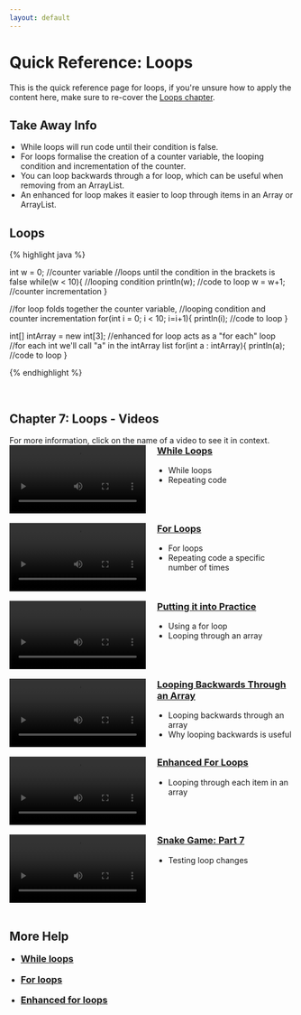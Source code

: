 ```yaml
---
layout: default
---
```


<style>
        .vid-container {
            display: flex;
            align-items: flex-start;
        }

        .vid-video {
            flex: 1;
        }

        .vid-content {
            flex: 1;
            margin-left: 20px;
        }

        h3 {
            margin-top: 0;
        }

        ul {
            padding-left: 20px;
        }
    </style>
<h1>Quick Reference: Loops</h1>

This is the quick reference page for loops, if you're unsure how to apply the content here, make sure to re-cover the <a href="../Lessons/Loops">Loops chapter</a>.

<h2>Take Away Info</h2>
<ul>
<li>While loops will run code until their condition is false.</li>
<li>For loops formalise the creation of a counter variable, the looping condition and incrementation of the counter.</li>
<li>You can loop backwards through a for loop, which can be useful when removing from an ArrayList.</li>
<li>An enhanced for loop makes it easier to loop through items in an Array or ArrayList.</li>
</ul>


<h2>Loops</h2>
{% highlight java %}

int w = 0; //counter variable
//loops until the condition in the brackets is false
while(w < 10){ //looping condition
    println(w); //code to loop
    w = w+1; //counter incrementation
}

//for loop folds together the counter variable,
//looping condition and counter incrementation
for(int i = 0; i < 10; i=i+1){
    println(i); //code to loop
}

int[] intArray = new int[3];
//enhanced for loop acts as a "for each" loop
//for each int we'll call "a" in the intArray list
for(int a : intArray){
    println(a); //code to loop
}

{% endhighlight %}


<br>
<h2>Chapter 7: Loops - Videos</h2>
For more information, click on the name of a video to see it in context.
<br>
<div class="vid-container">
	<div class="vid-video">
		<video width="100%" controls>
			<source src="{{ site.baseurl }}Videos/WhileLoops.mp4" type="video/mp4">
			Your browser does not support the video tag.
		</video>
	</div>
	<div class="vid-content">
		<h3><a href="{{ site.baseurl }}Lessons/Loops#while_loops">While Loops</a></h3>
		<ul>
            <li>While loops</li>
            <li>Repeating code</li>
		</ul>
	</div>
</div>
<br>
<div class="vid-container">
	<div class="vid-video">
		<video width="100%" controls>
			<source src="{{ site.baseurl }}Videos/ForLoops.mp4" type="video/mp4">
			Your browser does not support the video tag.
		</video>
	</div>
	<div class="vid-content">
		<h3><a href="{{ site.baseurl }}Lessons/Loops#for_loops">For Loops</a></h3>
		<ul>
            <li>For loops</li>
            <li>Repeating code a specific number of times</li>
		</ul>
	</div>
</div>
<br>
<div class="vid-container">
	<div class="vid-video">
		<video width="100%" controls>
			<source src="{{ site.baseurl }}Videos/UsingAForLoop.mp4" type="video/mp4">
			Your browser does not support the video tag.
		</video>
	</div>
	<div class="vid-content">
		<h3><a href="{{ site.baseurl }}Lessons/Loops#putting_it_into_practice">Putting it into Practice</a></h3>
		<ul>
            <li>Using a for loop</li>
            <li>Looping through an array</li>
		</ul>
	</div>
</div>
<br>
<div class="vid-container">
	<div class="vid-video">
		<video width="100%" controls>
			<source src="{{ site.baseurl }}Videos/LoopingBackwards.mp4" type="video/mp4">
			Your browser does not support the video tag.
		</video>
	</div>
	<div class="vid-content">
		<h3><a href="{{ site.baseurl }}Lessons/Loops#looping_backwards_through_an_array">Looping Backwards Through an Array</a></h3>
		<ul>
            <li>Looping backwards through an array</li>
            <li>Why looping backwards is useful</li>
		</ul>
	</div>
</div>
<br>
<div class="vid-container">
	<div class="vid-video">
		<video width="100%" controls>
			<source src="{{ site.baseurl }}Videos/ForEachLoops.mp4" type="video/mp4">
			Your browser does not support the video tag.
		</video>
	</div>
	<div class="vid-content">
		<h3><a href="{{ site.baseurl }}Lessons/Loops#enhanced_for_loops">Enhanced For Loops</a></h3>
		<ul>
            <li>Looping through each item in an array</li>
		</ul>
	</div>
</div>
<br>
<div class="vid-container">
	<div class="vid-video">
		<video width="100%" controls>
			<source src="{{ site.baseurl }}Videos/SnakePart7.mp4" type="video/mp4">
			Your browser does not support the video tag.
		</video>
	</div>
	<div class="vid-content">
		<h3><a href="{{ site.baseurl }}Lessons/Loops#snake_video">Snake Game: Part 7</a></h3>
		<ul>
            <li>Testing loop changes</li>
		</ul>
	</div>
</div>
<br>

<h2>More Help</h2>
<ul>
    <li><h3><a href="https://youtu.be/4JzDttgdILQ?si=soV2gWpxjH3w9lfB&t=10195" target="_blank">While loops</a></h3></li>
    <li><h3><a href="https://youtu.be/4JzDttgdILQ?si=Efxv5Zb0-mKBmiwa&t=10811" target="_blank">For loops</a></h3></li>
    <li><h3><a href="https://youtu.be/4JzDttgdILQ?si=3nkEAQP3S8aB-rYU&t=17661" target="_blank">Enhanced for loops</a></h3></li>
</ul>
<br>